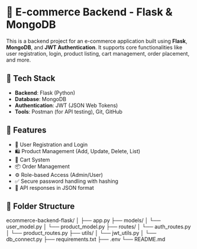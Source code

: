 # 🛒 E-commerce Backend - Flask & MongoDB

This is a backend project for an e-commerce application built using **Flask**, **MongoDB**, and **JWT Authentication**. It supports core functionalities like user registration, login, product listing, cart management, order placement, and more.

## 🚀 Tech Stack

- **Backend**: Flask (Python)
- **Database**: MongoDB
- **Authentication**: JWT (JSON Web Tokens)
- **Tools**: Postman (for API testing), Git, GitHub

## 📁 Features

- 🔐 User Registration and Login
- 🛍️ Product Management (Add, Update, Delete, List)
- 🧺 Cart System
- 📦 Order Management
- ⚙️ Role-based Access (Admin/User)
- ✅ Secure password handling with hashing
- 💬 API responses in JSON format

## 📂 Folder Structure

ecommerce-backend-flask/
│
├── app.py
├── models/
│ └── user_model.py
│ └── product_model.py
├── routes/
│ └── auth_routes.py
│ └── product_routes.py
├── utils/
│ └── jwt_utils.py
│ └── db_connect.py
├── requirements.txt
├── .env
└── README.md

